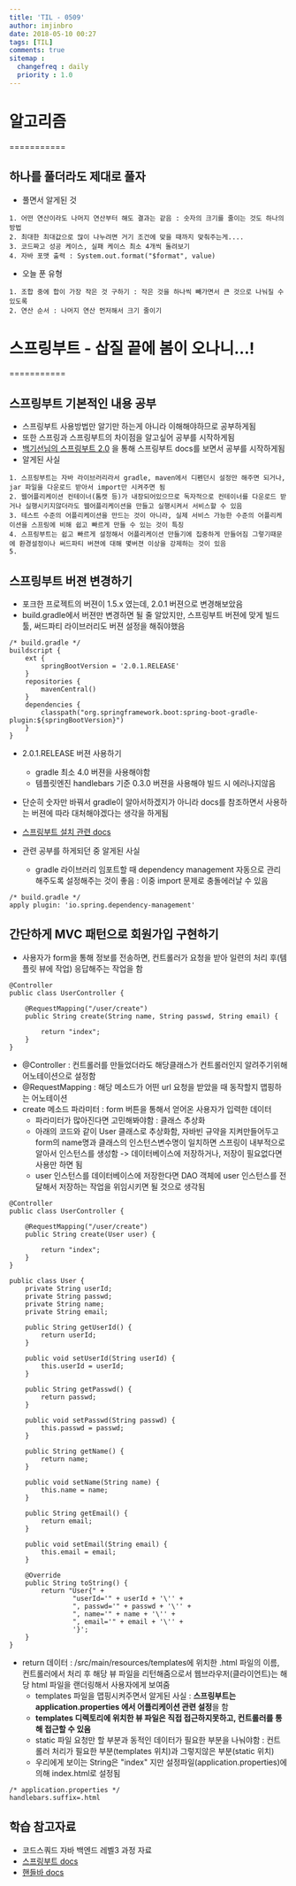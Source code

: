 ```yaml
---
title: 'TIL - 0509'
author: imjinbro
date: 2018-05-10 00:27
tags: [TIL]
comments: true
sitemap :
  changefreq : daily
  priority : 1.0
---
```


# 알고리즘
===========
## 하나를 풀더라도 제대로 풀자
* 풀면서 알게된 것
  
~~~
1. 어떤 연산이라도 나머지 연산부터 해도 결과는 같음 : 숫자의 크기를 줄이는 것도 하나의 방법
2. 최대한 최대값으로 많이 나누려면 거기 조건에 맞을 때까지 맞춰주는게....
3. 코드짜고 성공 케이스, 실패 케이스 최소 4개씩 돌려보기
4. 자바 포맷 출력 : System.out.format("$format", value)
~~~
  
* 오늘 푼 유형
  
~~~
1. 조합 중에 합이 가장 작은 것 구하기 : 작은 것을 하나씩 빼가면서 큰 것으로 나눠질 수 있도록
2. 연산 순서 : 나머지 연산 먼저해서 크기 줄이기
~~~
  
# 스프링부트 - 삽질 끝에 봄이 오나니...!
===========
  
## 스프링부트 기본적인 내용 공부
* 스프링부트 사용방법만 알기만 하는게 아니라 이해해야하므로 공부하게됨
* 또한 스프링과 스프링부트의 차이점을 알고싶어 공부를 시작하게됨 
* [백기선님의 스프링부트 2.0](https://www.youtube.com/watch?v=CnmTCMRTbxo&index=0&list=PLfI752FpVCS8tDT1QEYwcXmkKDz-_6nm3) 을 통해 스프링부트 docs를 보면서 공부를 시작하게됨
* 알게된 사실
  
~~~
1. 스프링부트는 자바 라이브러리라서 gradle, maven에서 디펜던시 설정만 해주면 되거나, jar 파일을 다운로드 받아서 import만 시켜주면 됨
2. 웹어플리케이션 컨테이너(톰캣 등)가 내장되어있으므로 독자적으로 컨테이너를 다운로드 받거나 실행시키지않더라도 웹어플리케이션을 만들고 실행시켜서 서비스할 수 있음
3. 테스트 수준의 어플리케이션을 만드는 것이 아니라, 실제 서비스 가능한 수준의 어플리케이션을 스프링에 비해 쉽고 빠르게 만들 수 있는 것이 특징
4. 스프링부트는 쉽고 빠르게 설정해서 어플리케이션 만들기에 집중하게 만들어짐 그렇기때문에 환경설정이나 써드파티 버젼에 대해 몇버젼 이상을 강제하는 것이 있음
5. 
~~~
  
## 스프링부트 버젼 변경하기
* 포크한 프로젝트의 버젼이 1.5.x 였는데, 2.0.1 버젼으로 변경해보았음
* build.gradle에서 버젼만 변경하면 될 줄 알았지만, 스프링부트 버젼에 맞게 빌드툴, 써드파티 라이브러리도 버젼 설정을 해줘야했음
  
~~~
/* build.gradle */
buildscript {
    ext {
        springBootVersion = '2.0.1.RELEASE'
    }
    repositories {
        mavenCentral()
    }
    dependencies {
        classpath("org.springframework.boot:spring-boot-gradle-plugin:${springBootVersion}")
    }
}
~~~

* 2.0.1.RELEASE 버젼 사용하기 
  * gradle 최소 4.0 버젼을 사용해야함
  * 템플릿엔진 handlebars 기준 0.3.0 버젼을 사용해야 빌드 시 에러나지않음
  
* 단순히 숫자만 바꿔서 gradle이 알아서하겠지가 아니라 docs를 참조하면서 사용하는 버젼에 따라 대처해야겠다는 생각을 하게됨
* [스프링부트 설치 관련 docs](https://docs.spring.io/spring-boot/docs/current/reference/html/getting-started-installing-spring-boot.html)
* 관련 공부를 하게되던 중 알게된 사실
  * gradle 라이브러리 임포트할 때 dependency management 자동으로 관리해주도록 설정해주는 것이 좋음 : 이중 import 문제로 충돌에러날 수 있음
  
~~~
/* build.gradle */
apply plugin: 'io.spring.dependency-management'
~~~


## 간단하게 MVC 패턴으로 회원가입 구현하기
* 사용자가 form을 통해 정보를 전송하면, 컨트롤러가 요청을 받아 일련의 처리 후(템플릿 뷰에 작업) 응답해주는 작업을 함

~~~
@Controller
public class UserController {
    
    @RequestMapping("/user/create")
    public String create(String name, String passwd, String email) {
        
        return "index";
    }
}
~~~
  
* @Controller : 컨트롤러를 만들었더라도 해당클래스가 컨트롤러인지 알려주기위해 어노테이션으로 설정함
* @RequestMapping : 해당 메소드가 어떤 url 요청을 받았을 때 동작할지 맵핑하는 어노테이션
* create 메소드 파라미터 : form 버튼을 통해서 얻어온 사용자가 입력한 데이터
  * 파라미터가 많아진다면 고민해봐야함 : 클래스 추상화
  * 아래의 코드와 같이 User 클래스로 추상화함, 자바빈 규약을 지켜만들어두고 form의 name명과 클래스의 인스턴스변수명이 일치하면 스프링이 내부적으로 알아서 인스턴스를 생성함 -> 데이터베이스에 저장하거나, 저장이 필요없다면 사용만 하면 됨
  * user 인스턴스를 데이터베이스에 저장한다면 DAO 객체에 user 인스턴스를 전달해서 저장하는 작업을 위임시키면 될 것으로 생각됨
  
~~~
@Controller
public class UserController {
    
    @RequestMapping("/user/create")
    public String create(User user) {
        
        return "index";
    }
}

public class User {
    private String userId;
    private String passwd;
    private String name;
    private String email;

    public String getUserId() {
        return userId;
    }

    public void setUserId(String userId) {
        this.userId = userId;
    }

    public String getPasswd() {
        return passwd;
    }

    public void setPasswd(String passwd) {
        this.passwd = passwd;
    }

    public String getName() {
        return name;
    }

    public void setName(String name) {
        this.name = name;
    }

    public String getEmail() {
        return email;
    }

    public void setEmail(String email) {
        this.email = email;
    }

    @Override
    public String toString() {
        return "User{" +
                "userId='" + userId + '\'' +
                ", passwd='" + passwd + '\'' +
                ", name='" + name + '\'' +
                ", email='" + email + '\'' +
                '}';
    }
}

~~~
  
* return 데이터 : /src/main/resources/templates에 위치한 .html 파일의 이름, 컨트롤러에서 처리 후 해당 뷰 파일을 리턴해줌으로서 웹브라우저(클라이언트)는 해당 html 파일을 랜더링해서 사용자에게 보여줌
  * templates 파일을 맵핑시켜주면서 알게된 사실 : **스프링부트는 application.properties 에서 어플리케이션 관련 설정**을 함
  * **templates 디렉토리에 위치한 뷰 파일은 직접 접근하지못하고, 컨트롤러를 통해 접근할 수 있음**
  * static 파일 요청만 할 부분과 동적인 데이터가 필요한 부분을 나눠야함 : 컨트롤러 처리가 필요한 부분(templates 위치)과 그렇지않은 부분(static 위치)
  * 우리에게 보이는 String은 "index" 지만 설정파일(application.properties)에 의해 index.html로 설정됨
  
~~~
/* application.properties */
handlebars.suffix=.html
~~~
  
## 학습 참고자료
* 코드스쿼드 자바 백엔드 레벨3 과정 자료
* [스프링부트 docs](https://docs.spring.io/spring-boot/docs/current/reference/html/)
* [핸들바 docs](https://handlebarsjs.com/)



